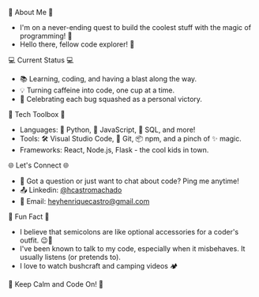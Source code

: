 🌟 About Me 🌟 
- I'm on a never-ending quest to build the coolest stuff with the magic of programming! 🚀
- Hello there, fellow code explorer! 👋

 💻 Current Status 💻 
- 📚 Learning, coding, and having a blast along the way.
- 💡 Turning caffeine into code, one cup at a time.
- 🎉 Celebrating each bug squashed as a personal victory.

 🔧 Tech Toolbox 🔧 
- Languages: 🐍 Python, 🚀 JavaScript, 💾 SQL, and more!
- Tools: 🛠️ Visual Studio Code, 🐙 Git, 📦 npm, and a pinch of ✨ magic.
- Frameworks: React, Node.js, Flask - the cool kids in town.


 🌐 Let's Connect 🌐 
- 💬 Got a question or just want to chat about code? Ping me anytime!
- 📤 Linkedin: [@hcastromachado](https://www.linkedin.com/in/henriquecmachado/)
- 📧 Email: heyhenriquecastro@gmail.com


 🤖 Fun Fact 🤖 
- I believe that semicolons are like optional accessories for a coder's outfit. 😉💼
- I've been known to talk to my code, especially when it misbehaves. It usually listens (or pretends to).
- I love to watch bushcraft and camping videos 🏕️


 🚀 Keep Calm and Code On! 🚀 
